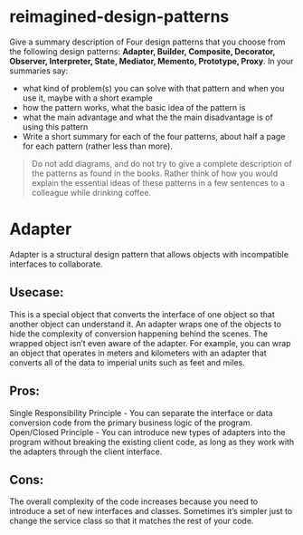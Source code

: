 # reimagined-design-patterns

Give a summary description of Four design patterns that you choose from the following design patterns: **Adapter,  Builder, Composite, Decorator, Observer, Interpreter, State, Mediator, Memento, Prototype, Proxy**. In your summaries say:

- what kind of problem(s) you can solve with that pattern and when you use it, maybe with a short example
- how the pattern works, what the basic idea of the pattern is
- what the main advantage and what the the main disadvantage is of using this pattern
- Write a short summary for each of the four patterns, about half a page for each pattern (rather less than more). 

> Do not add diagrams, and do not try to give a complete description of the patterns as found in the books. Rather think of how you would explain the essential ideas of these patterns in a few sentences to a colleague while drinking coffee.


# Adapter
Adapter is a structural design pattern that allows objects with incompatible interfaces to collaborate.
## Usecase:
This is a special object that converts the interface of one object so that another object can understand it.
An adapter wraps one of the objects to hide the complexity of conversion happening behind the scenes. The wrapped object isn’t even aware of the adapter. For example, you can wrap an object that operates in meters and kilometers with an adapter that converts all of the data to imperial units such as feet and miles.
## Pros:
Single Responsibility Principle - You can separate the interface or data conversion code from the primary business logic of the program.
Open/Closed Principle -  You can introduce new types of adapters into the program without breaking the existing client code, as long as they work with the adapters through the client interface.
## Cons:
 The overall complexity of the code increases because you need to introduce a set of new interfaces and classes. Sometimes it’s simpler just to change the service class so that it matches the rest of your code.
